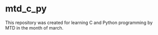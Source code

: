 # mtd_c_py
This repository was created for learning C and Python programming by  MTD in the month of march.
